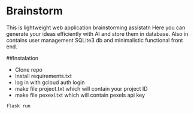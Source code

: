 # Brainstorm 

This is lightweight web application brainstorming assistatn
Here you can generate your ideas efficiently with AI and store them in database. Also in contains user management SQLite3 db and minimalistic functional front end.

##Instalation

- Clone repo
- Install requirements.txt
- log in with gcloud auth login
- make file project.txt which will contain your project ID
- make file pexexl.txt which will contain pexels api key
```
flask run
```
